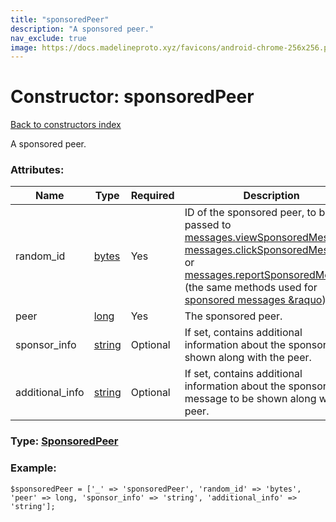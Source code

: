 ```yaml
---
title: "sponsoredPeer"
description: "A sponsored peer."
nav_exclude: true
image: https://docs.madelineproto.xyz/favicons/android-chrome-256x256.png
---
```

# Constructor: sponsoredPeer  
[Back to constructors index](/API_docs/constructors/index.html)



A sponsored peer.

### Attributes:

| Name     |    Type       | Required | Description |
|----------|---------------|----------|-------------|
|random\_id|[bytes](/API_docs/types/bytes.html) | Yes|ID of the sponsored peer, to be passed to [messages.viewSponsoredMessage](../methods/messages.viewSponsoredMessage.html), [messages.clickSponsoredMessage](../methods/messages.clickSponsoredMessage.html) or [messages.reportSponsoredMessage](../methods/messages.reportSponsoredMessage.html) (the same methods used for [sponsored messages &amp;raquo](https://core.telegram.org/api/sponsored-messages)).|
|peer|[long](/API_docs/types/long.html) | Yes|The sponsored peer.|
|sponsor\_info|[string](/API_docs/types/string.html) | Optional|If set, contains additional information about the sponsor to be shown along with the peer.|
|additional\_info|[string](/API_docs/types/string.html) | Optional|If set, contains additional information about the sponsored message to be shown along with the peer.|



### Type: [SponsoredPeer](/API_docs/types/SponsoredPeer.html)


### Example:

```
$sponsoredPeer = ['_' => 'sponsoredPeer', 'random_id' => 'bytes', 'peer' => long, 'sponsor_info' => 'string', 'additional_info' => 'string'];
```  

